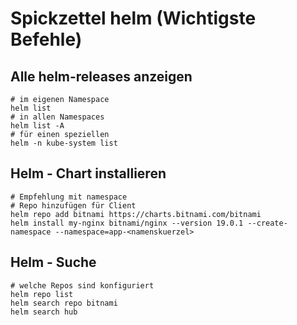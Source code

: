 # Spickzettel helm (Wichtigste Befehle) 

## Alle helm-releases anzeigen 

```
# im eigenen Namespace 
helm list
# in allen Namespaces
helm list -A
# für einen speziellen
helm -n kube-system list 
```

## Helm - Chart installieren 

```
# Empfehlung mit namespace
# Repo hinzufügen für Client 
helm repo add bitnami https://charts.bitnami.com/bitnami
helm install my-nginx bitnami/nginx --version 19.0.1 --create-namespace --namespace=app-<namenskuerzel>
```

## Helm - Suche  

```
# welche Repos sind konfiguriert
helm repo list
helm search repo bitnami
helm search hub
```
